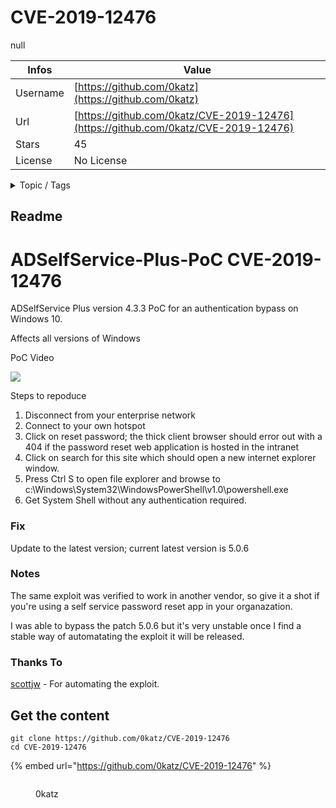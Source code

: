 # CVE-2019-12476

null

| Infos    | Value                                                              |
| -------- | -------------------------------------------------------------------|
| Username | [https://github.com/0katz](https://github.com/0katz) |
| Url      | [https://github.com/0katz/CVE-2019-12476](https://github.com/0katz/CVE-2019-12476)                                               |
| Stars    | 45                                                          |
| License  | No License                                                        |

<details>

<summary>Topic / Tags</summary>



</details>

## Readme

# ADSelfService-Plus-PoC CVE-2019-12476
ADSelfService Plus version 4.3.3  PoC for an authentication bypass on Windows 10. 

Affects all versions of Windows 

PoC Video

[![](http://img.youtube.com/vi/4e1HTIYOWVQ/0.jpg)](http://www.youtube.com/watch?v=4e1HTIYOWVQ "")

Steps to repoduce 

1. Disconnect from your enterprise network 
2. Connect to your own hotspot 
3. Click on reset password; the thick client browser should error out with a 404 if the password reset web application is hosted in the intranet 
4. Click on search for this site which should open a new internet explorer window. 
5. Press Ctrl S to open file explorer and browse to c:\\Windows\\System32\\WindowsPowerShell\\v1.0\\powershell.exe 
6. Get System Shell without any authentication required. 

### Fix 

Update to the latest version; current latest version is 5.0.6


### Notes 
The same exploit was verified to work in another vendor, so give it a shot if you're using a self service password reset app in your organazation. 

I was able to bypass the patch 5.0.6 but it's very unstable once I find a stable way of automatating the exploit it will be released.  

### Thanks To
[scottjw](https://github.com/scottjw) - For automating the exploit. 



## Get the content

```
git clone https://github.com/0katz/CVE-2019-12476
cd CVE-2019-12476
```

{% embed url="https://github.com/0katz/CVE-2019-12476" %}

<figure><img src="https://avatars.githubusercontent.com/u/13562857?v=4" alt=""><figcaption><p>0katz</p></figcaption></figure>

